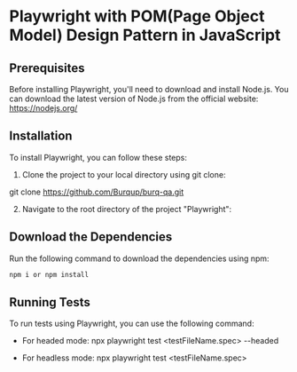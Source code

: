 # Playwright with POM(Page Object Model) Design Pattern in JavaScript

## Prerequisites

Before installing Playwright, you'll need to download and install Node.js. You can download the latest version of Node.js from the official website: https://nodejs.org/

## Installation

To install Playwright, you can follow these steps:

1. Clone the project to your local directory using git clone:

git clone https://github.com/Burqup/burq-qa.git

2. Navigate to the root directory of the project "Playwright":


## Download the Dependencies

Run the following command to download the dependencies using npm:

```sh
npm i or npm install
```

## Running Tests

To run tests using Playwright, you can use the following command:

- For headed mode:
npx playwright test <testFileName.spec> --headed

- For headless mode:
npx playwright test <testFileName.spec>
